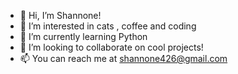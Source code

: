 - 👋 Hi, I’m Shannone!
- 👀 I’m interested in cats , coffee and coding
- 🌱 I’m currently learning Python
- 💞️ I’m looking to collaborate on cool projects!
- 📫 You can reach me at shannone426@gmail.com

<!---
shannonerhea/shannonerhea is a ✨ special ✨ repository because its `README.md` (this file) appears on your GitHub profile.
You can click the Preview link to take a look at your changes.
--->
